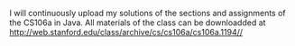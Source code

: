 I will continuously upload my solutions of the sections and assignments of the CS106a in Java.
All materials of the class can be downloadded at http://web.stanford.edu/class/archive/cs/cs106a/cs106a.1194//
